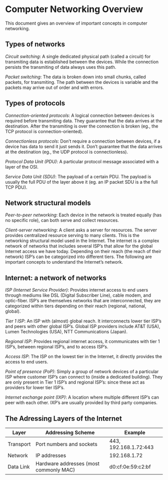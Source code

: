 # Computer Networking Overview

This document gives an overview of important concepts in computer networking.

## Types of networks

*Circuit switching*: A single dedicated physical path (called a circuit) for
transmiting data is established between the devices. While the connection
persists the transmiting of data always uses this path.

*Packet switching*: The data is broken down into small chunks, called packets,
for transmiting. The path between the devices is variable and the packets may
arrive out of order and with errors.

## Types of protocols

*Connection-oriented protocols*: A logical connection between devices is
required before transmiting data. They guarantee that the data arrives at the
destination. After the transmiting is over the connection is broken (eg., the
TCP protocol is connection-oriented).

*Connectionless protocols*: Don’t require a connection between devices, if a
device has data to send it just sends it. Don’t guarantee that the data arrives
at the destination (eg., the UDP protocol is connectionless).  

*Protocol Data Unit (PDU)*: A particular protocol message associated with a
layer of the OSI.

*Service Data Unit (SDU)*: The payload of a certain PDU. The payload is usually
the full PDU of the layer above it (eg. an IP packet SDU is a the full TCP PDU).

## Network structural models

*Peer-to-peer networking*: Each device in the network is treated equally (has no
specific role), can both serve and collect resources.

*Client-server networking*: A client asks a server for resources. The server
provides centralized resource serving to many clients. This is the networking
structural model used in the Internet. The internet is a complex network of
networks that includes several ISP’s that allow for the global Internet access
we have today. Depending on their reach (the reach of their network) ISP’s can
be categorized into different tiers. The following are important concepts to
understand the Internet’s network.

## Internet: a network of networks

*ISP (Internet Service Provider)*: Provides internet access to end users through
mediums like DSL (Digital Subscriber Line), cable modem, and optic-fiber. ISP’s
are themselves networks that are interconnected, they are categorized within
tiers depending on their reach (regional, national, global).

*Tier 1 ISP*: An ISP with (almost) global reach. It interconnects lower tier
ISP’s and peers with other global ISP’s. Global ISP providers include AT&T
(USA), Lumen Technologies (USA), NTT Communications (Japan).

*Regional ISP*: Provides regional internet access, it communicates with tier 1
ISP’s, between regional ISP’s, and to access ISP’s.

*Access ISP*: The ISP on the lowest tier in the Internet, it directly provides
the access to end users.

*Point of presence (PoP)*: Simply a group of network devices of a particular ISP
where customer ISP’s can connect to (inside a dedicated building). They are only
present in Tier 1 ISP’s and regional ISP’s: since these act as providers for
lower tier ISP’s.

*Internet exchange point (IXP)*: A location where multiple different ISP’s can
peer with each other. IXP’s are usually provided by third party companies.

## The Adressing Layers of the Internet

| Layer     | Addressing Scheme                      | Example               |
| --------- | -------------------------------------- | --------------------- |
| Transport | Port numbers and sockets               | 443, 192.168.1.72:443 |
| Network   | IP addresses                           | 192.168.1.72          |
| Data Link | Hardware addresses (most commonly MAC) | d0:cf:0e:59:c2:bf     |

